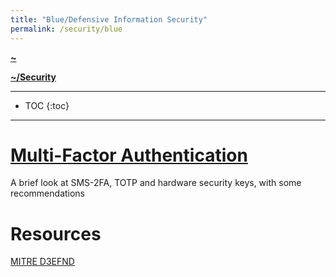 ```yaml
---
title: "Blue/Defensive Information Security"
permalink: /security/blue
---
```


**[~](../../../README.md)**

**[~/Security](../../security.md)**

---

* TOC
{:toc}

---

# [Multi-Factor Authentication](mfa.md)

A brief look at SMS-2FA, TOTP and hardware security keys, with some recommendations

# Resources

[MITRE D3EFND](https://d3fend.mitre.org/)
